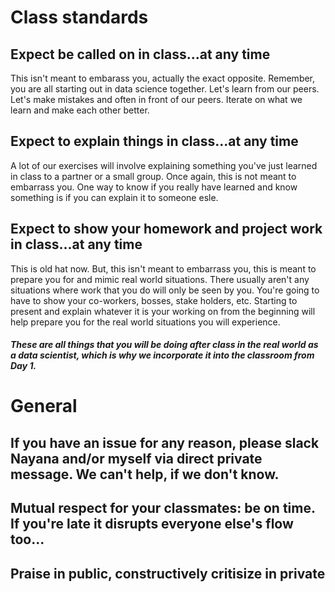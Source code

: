 # Class standards

## Expect be called on in class...at any time
This isn't meant to embarass you, actually the exact opposite. Remember, you are all starting out in data science together. Let's learn from our peers. Let's make mistakes and often in front of our peers. Iterate on what we learn and make each other better. 

## Expect to explain things in class...at any time
A lot of our exercises will involve explaining something you've just learned in class to a partner or a small group. Once again, this is not meant to embarrass you. One way to know if you really have learned and know something is if you can explain it to someone esle. 

## Expect to show your homework and project work in class...at any time
This is old hat now. But, this isn't meant to embarrass you, this is meant to prepare you for and mimic real world situations. There usually aren't any situations where work that you do will only be seen by you. You're going to have to show your co-workers, bosses, stake holders, etc. Starting to present and explain whatever it is your working on from the beginning will help prepare you for the real world situations you will experience. 
 
##### These are all things that you will be doing after class in the real world as a data scientist, which is why we incorporate it into the classroom from Day 1. 

# General

## If you have an issue for any reason, please slack Nayana and/or myself via direct private message. We can't help, if we don't know. 

## Mutual respect for your classmates: be on time. If you're late it disrupts everyone else's flow too...

## Praise in public, constructively critisize in private




